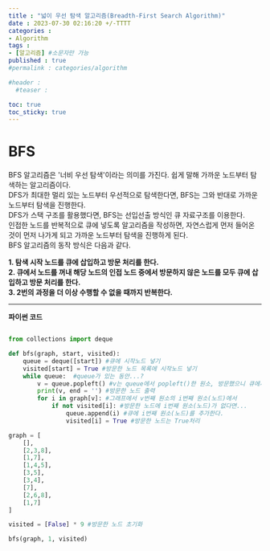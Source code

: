 ```yaml
---
title : "넓이 우선 탐색 알고리즘(Breadth-First Search Algorithm)"
date : 2023-07-30 02:16:20 +/-TTTT
categories : 
- Algorithm
tags : 
- [알고리즘] #소문자만 가능
published : true
#permalink : categories/algorithm

#header :
  #teaser : 

toc: true
toc_sticky: true
---
```


# BFS   

BFS 알고리즘은 '너비 우선 탐색'이라는 의미를 가진다. 쉽게 말해 가까운 노드부터 탐색하는 알고리즘이다.   
DFS가 최대한 멀리 있는 노드부터 우선적으로 탐색한다면, BFS는 그와 반대로 가까운 노드부터 탐색을 진행한다.   
DFS가 스택 구조를 활용했다면, BFS는 선입선출 방식인 큐 자료구조를 이용한다.   
인접한 노드를 반복적으로 큐에 넣도록 알고리즘을 작성하면, 자연스럽게 먼저 들어온 것이 먼저 나가게 되고 가까운 노드부터 탐색을 진행하게 된다.      
BFS 알고리즘의 동작 방식은 다음과 같다.   

**1. 탐색 시작 노드를 큐에 삽입하고 방문 처리를 한다.**   
**2. 큐에서 노드를 꺼내 해당 노드의 인접 노드 중에서 방문하지 않은 노드를 모두 큐에 삽입하고 방문 처리를 한다.**   
**3. 2번의 과정을 더 이상 수행할 수 없을 때까지 반복한다.**   

---

**파이썬 코드**   

```python

from collections import deque

def bfs(graph, start, visited):
    queue = deque([start]) #큐에 시작노드 넣기
    visited[start] = True #방문한 노드 목록에 시작노드 넣기
    while queue:  #queue가 있는 동안...?
        v = queue.popleft() #v는 queue에서 popleft()한 원소, 방문했으니 큐에서 제거
        print(v, end = '') #방문한 노드 출력
        for i in graph[v]: #그래프에서 v번째 원소의 i번째 원소(노드)에서
            if not visited[i]: #방문한 노드에 i번째 원소(노드)가 없다면...
                queue.append(i) #큐에 i번째 원소(노드)를 추가한다.
                visited[i] = True #방문한 노드는 True처리

graph = [
    [],
    [2,3,8],
    [1,7],
    [1,4,5],
    [3,5],
    [3,4],
    [7],
    [2,6,8],
    [1,7]
]

visited = [False] * 9 #방문한 노드 초기화

bfs(graph, 1, visited) 

```

